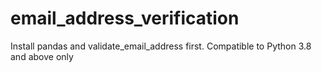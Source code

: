 # email_address_verification

Install pandas and validate_email_address first.
Compatible to Python 3.8 and above only
